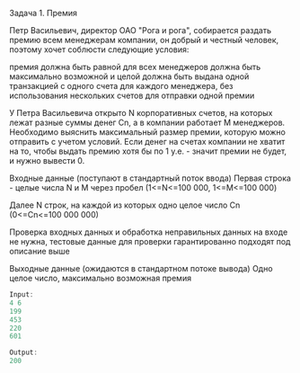 Задача 1. Премия

Петр Васильевич, директор ОАО "Рога и рога", собирается раздать премию всем менеджерам компании, он добрый и честный человек, поэтому хочет соблюсти следующие условия:

премия должна быть равной для всех менеджеров должна быть максимально возможной и целой должна быть выдана одной транзакцией с одного счета для каждого менеджера, без использования нескольких счетов для отправки одной премии

У Петра Васильевича открыто N корпоративных счетов, на которых лежат разные суммы денег Cn, а в компании работает M менеджеров. Необходимо выяснить максимальный размер премии, которую можно отправить с учетом условий. Если денег на счетах компании не хватит на то, чтобы выдать премию хотя бы по 1 у.е. - значит премии не будет, и нужно вывести 0.

Входные данные (поступают в стандартный поток ввода) Первая строка - целые числа N и M через пробел (1<=N<=100 000, 1<=M<=100 000)

Далее N строк, на каждой из которых одно целое число Cn (0<=Cn<=100 000 000)

Проверка входных данных и обработка неправильных данных на входе не нужна, тестовые данные для проверки гарантированно подходят под описание выше

Выходные данные (ожидаются в стандартном потоке вывода) Одно целое число, максимально возможная премия

```java
Input:
4 6
199
453
220
601

Output:
200
```
